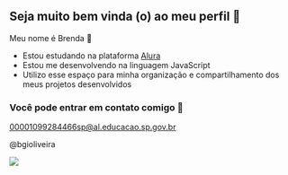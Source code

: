 ## Seja muito bem vinda (o) ao meu perfil 💮

Meu nome é Brenda 🤍

- Estou estudando na plataforma [Alura](https://www.alura.com.br)
- Estou me desenvolvendo na linguagem JavaScript
- Utilizo esse espaço para minha organização e compartilhamento dos meus projetos desenvolvidos

### Você pode entrar em contato comigo 📧

00001099284466sp@al.educacao.sp.gov.br

@bgioliveira 

![](https://media1.tenor.com/m/dnqHVp5NG0sAAAAC/gualichetas-gualicheta.gif)
